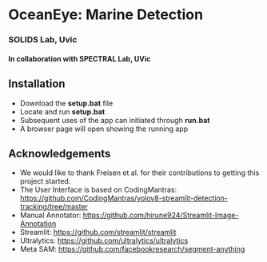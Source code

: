# OceanEye: Marine Detection
### SOLIDS Lab, Uvic
#### In collaboration with SPECTRAL Lab, UVic

## Installation
 * Download the __setup.bat__ file
 * Locate and run __setup.bat__  
 * Subsequent uses of the app can initiated through __run.bat__
 * A browser page will open showing the running app

## Acknowledgements
* We would like to thank Freisen et al. for their contributions to getting this project started.
* The User Interface is based on CodingMantras: https://github.com/CodingMantras/yolov8-streamlit-detection-tracking/tree/master
* Manual Annotator: https://github.com/hirune924/Streamlit-Image-Annotation
* Streamlit: https://github.com/streamlit/streamlit
* Ultralytics: https://github.com/ultralytics/ultralytics 
* Meta SAM: https://github.com/facebookresearch/segment-anything 

